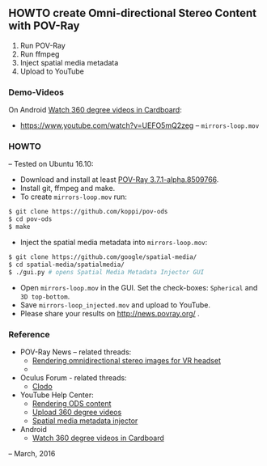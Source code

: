 ## HOWTO create Omni-directional Stereo Content with POV-Ray

1. Run POV-Ray
2. Run ffmpeg
3. Inject spatial media metadata
4. Upload to YouTube

### Demo-Videos

On Android [Watch 360 degree videos in Cardboard](https://support.google.com/youtube/answer/6239930?hl=en):

* https://www.youtube.com/watch?v=UEFO5mQ2zeg – ```mirrors-loop.mov```

### HOWTO

– Tested on Ubuntu 16.10:

* Download and install at least [POV-Ray 3.7.1-alpha.8509766](https://github.com/POV-Ray/povray/releases/tag/v3.7.1-alpha.8509766%2Bav119).
* Install git, ffmpeg and make.
* To create ```mirrors-loop.mov``` run:
```bash
$ git clone https://github.com/koppi/pov-ods
$ cd pov-ods
$ make
```
* Inject the spatial media metadata into ```mirrors-loop.mov```:
```bash
$ git clone https://github.com/google/spatial-media/
$ cd spatial-media/spatialmedia/
$ ./gui.py # opens Spatial Media Metadata Injector GUI
```
* Open ```mirrors-loop.mov``` in the GUI. Set the check-boxes: ```Spherical``` and ```3D top-bottom```.
* Save ```mirrors-loop_injected.mov``` and upload to YouTube.
* Please share your results on http://news.povray.org/ .

### Reference

* POV-Ray News – related threads:
  * [Rendering omnidirectional stereo images for VR headset](http://news.povray.org/povray.text.scene-files/thread/%3C56e3e4b8%241%40news.povray.org%3E/)
  * []()
* Oculus Forum - related threads:
  * [Clodo](https://forums.oculus.com/viewtopic.php?p=340018#p340018)
* YouTube Help Center:
  * [Rendering ODS content](https://developers.google.com/cardboard/jump/rendering-ods-content.pdf)
  * [Upload 360 degree videos](https://support.google.com/youtube/answer/6178631?hl=en)
  * [Spatial media metadata injector](https://github.com/google/spatial-media/blob/master/spatialmedia/README.md)
* Android
  * [Watch 360 degree videos in Cardboard](https://support.google.com/youtube/answer/6239930?hl=en)

– March, 2016
